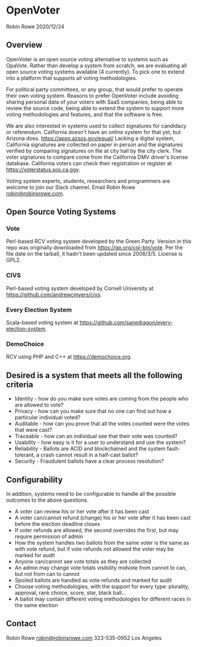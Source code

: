 # OpenVoter

Robin Rowe 2020/12/24

## Overview

OpenVoter is an open source voting alternative to systems such as OpaVote. Rather than develop a system from scratch, we are evaluating all open source voting systems available (4 currently). To pick one to extend into a platform that supports all voting methodologies. 

For political party committees, or any group, that would prefer to operate their own voting system. Reasons to prefer OpenVoter include avoiding sharing personal data of your voters with SaaS companies, being able to review the source code, being able to extend the system to support more voting methodologies and features, and that the software is free.

We are also interested in systems used to collect signatures for candidacy or referendum. California doesn't have an online system for that yet, but Arizona does. https://apps.azsos.gov/equal/ Lacking a digital system, California signatures are collected on paper in person and the signatures verified by comparing signatures on file at city hall by the city clerk. The voter signatures to compare come from the California DMV driver's license database. California voters can check their registration or register at https://voterstatus.sos.ca.gov.

Voting system experts, students, researchers and programmers are welcome to join our Slack channel. Email Robin Rowe <robin@robinsrowe.com>. 

## Open Source Voting Systems

### Vote

Perl-based RCV voting system developed by the Green Party. Version in this repo was originally downloaded from https://gp.org/cgi-bin/vote. Per the file date on the tarball, it hadn't been updated since 2006/3/5. License is GPL2.

### CIVS 

Perl-based voting system developed by Cornell University at https://github.com/andrewcmyers/civs.

### Every Election System

Scala-based voting system at https://github.com/sanedragon/every-election-system.

### DemoChoice 

RCV using PHP and C++ at https://demochoice.org.

##  Desired is a system that meets all the following criteria

- Identity - how do you make sure votes are coming from the people who are allowed to vote?
- Privacy - how can you make sure that no one can find out how a particular individual voted?
- Auditable - how can you prove that all the votes counted were the votes that were cast?
- Traceable - how can an individual see that their vote was counted?
- Usability - how easy is it for a user to understand and use the system?
- Reliability - Ballots are ACID and blockchained and the system fault-tolerant, a crash cannot result in a half-cast ballot?
- Security - Fraudulent ballots have a clear process resolution?

## Configurability

In addition, systems need to be configurable to handle all the possible outcomes to the above questions.

- A voter can review his or her vote after it has been cast
- A voter can/cannot refund (change) his or her vote after it has been cast before the election deadline closes
- If voter refunds are allowed, the second overrides the first, but may require permission of admin
- How the system handles two ballots from the same voter is the same as with vote refund, but if vote refunds not allowed the voter may be marked for audit
- Anyone can/cannot see vote totals as they are collected
- An admin may change vote totals visibility midvote from cannot to can, but not from can to cannot
- Spoiled ballots are handled as vote refunds and marked for audit
- Choose voting methodologies, with the support for every type: plurality, approval, rank choice, score, star, black ball...
- A ballot may contain different voting methodologies for different races in the same election

## Contact

Robin Rowe <robin@robinsrowe.com>
323-535-0952 Los Angeles
